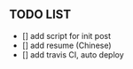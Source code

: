 ## TODO LIST

- [] add script for init post
- [] add resume (Chinese)
- [] add travis CI, auto deploy
